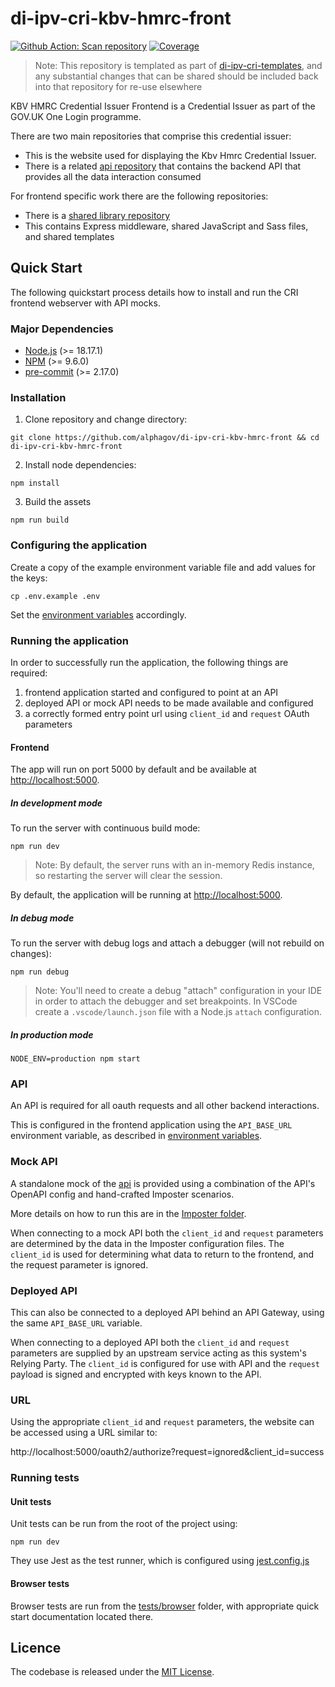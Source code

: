 # di-ipv-cri-kbv-hmrc-front

[![Github Action: Scan repository](https://github.com/govuk-one-login/ipv-cri-kbv-hmrc-front/actions/workflows/scan-repo.yml/badge.svg?branch=main)](https://github.com/govuk-one-login/ipv-cri-kbv-hmrc-front/actions/workflows/scan-repo.yml?query=branch%3Amain)
[![Coverage](https://sonarcloud.io/api/project_badges/measure?project=ipv-cri-kbv-hmrc-front&metric=coverage)](https://sonarcloud.io/summary/overall?id=ipv-cri-kbv-hmrc-front)

> Note: This repository is templated as part of [di-ipv-cri-templates](https://github.com/govuk-one-login/di-ipv-cri-templates), and any substantial changes that can be shared should be included back into that repository for re-use elsewhere

KBV HMRC Credential Issuer Frontend is a Credential Issuer as part of the GOV.UK One Login programme.

There are two main repositories that comprise this credential issuer:

- This is the website used for displaying the Kbv Hmrc Credential Issuer.
- There is a related [api repository](https://github.com/govuk-one-login/di-ipv-cri-kbv-hmrc-api) that contains the backend API that provides all the data interaction consumed

For frontend specific work there are the following repositories:

- There is a [shared library repository](https://github.com/alphagov/di-ipv-cri-common-express)
- This contains Express middleware, shared JavaScript and Sass files, and shared templates

## Quick Start

The following quickstart process details how to install and run the CRI frontend webserver with API mocks.

### Major Dependencies

- [Node.js](https://nodejs.org/en/) (>= 18.17.1)
- [NPM](https://www.npmjs.com/) (>= 9.6.0)
- [pre-commit](https://pre-commit.com/) (>= 2.17.0)

### Installation

1. Clone repository and change directory:

```
git clone https://github.com/alphagov/di-ipv-cri-kbv-hmrc-front && cd di-ipv-cri-kbv-hmrc-front
```

2. Install node dependencies:

```
npm install
```

3. Build the assets

```
npm run build
```

### Configuring the application

Create a copy of the example environment variable file and add values for the keys:

```
cp .env.example .env
```

Set the [environment variables](./environment-variables.md) accordingly.

### Running the application

In order to successfully run the application, the following things are required:

1. frontend application started and configured to point at an API
2. deployed API or mock API needs to be made available and configured
3. a correctly formed entry point url using `client_id` and `request` OAuth parameters

#### Frontend

The app will run on port 5000 by default and be available at [http://localhost:5000](http://localhost:5000).

##### In development mode

To run the server with continuous build mode:

```
npm run dev
```

> Note: By default, the server runs with an in-memory Redis instance, so restarting the server will clear the session.

By default, the application will be running at [http://localhost:5000](http://localhost:5000).

##### In debug mode

To run the server with debug logs and attach a debugger (will not rebuild on changes):

```
npm run debug
```

> Note: You'll need to create a debug "attach" configuration in your IDE in order to attach the debugger and set breakpoints. In VSCode create a `.vscode/launch.json` file with a Node.js `attach` configuration.

##### In production mode

```
NODE_ENV=production npm start
```

### API

An API is required for all oauth requests and all other backend interactions.

This is configured in the frontend application using the `API_BASE_URL` environment variable, as described in [environment variables](./environment-variables.md).

### Mock API

A standalone mock of the [api](https://github.com/alphagov/di-ipv-cri-kbv-hmrc-api) is provided using a combination of the API's OpenAPI config and hand-crafted Imposter scenarios.

More details on how to run this are in the [Imposter folder](./tests/imposter/).

When connecting to a mock API both the `client_id` and `request` parameters are determined by the data in the Imposter configuration files. The `client_id` is used for determining what data to return to the frontend, and the request parameter is ignored.

### Deployed API

This can also be connected to a deployed API behind an API Gateway, using the same `API_BASE_URL` variable.

When connecting to a deployed API both the `client_id` and `request` parameters are supplied by an upstream service acting as this system's Relying Party. The `client_id` is configured for use with API and the `request` payload is signed and encrypted with keys known to the API.

### URL

Using the appropriate `client_id` and `request` parameters, the website can be accessed using a URL similar to:

http://localhost:5000/oauth2/authorize?request=ignored&client_id=success

### Running tests

#### Unit tests

Unit tests can be run from the root of the project using:

```
npm run dev
```

They use Jest as the test runner, which is configured using [jest.config.js](./jest.config.js)

#### Browser tests

Browser tests are run from the [tests/browser](./tests/browser/) folder, with appropriate quick start documentation located there.

## Licence

The codebase is released under the [MIT License](./LICENSE).
